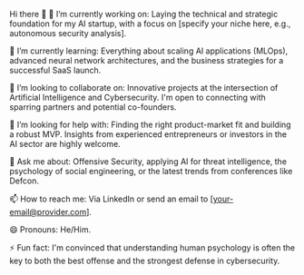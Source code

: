 Hi there 👋
🔭 I’m currently working on: Laying the technical and strategic foundation for my AI startup, with a focus on [specify your niche here, e.g., autonomous security analysis].

🌱 I’m currently learning: Everything about scaling AI applications (MLOps), advanced neural network architectures, and the business strategies for a successful SaaS launch.

👯 I’m looking to collaborate on: Innovative projects at the intersection of Artificial Intelligence and Cybersecurity. I'm open to connecting with sparring partners and potential co-founders.

🤔 I’m looking for help with: Finding the right product-market fit and building a robust MVP. Insights from experienced entrepreneurs or investors in the AI sector are highly welcome.

💬 Ask me about: Offensive Security, applying AI for threat intelligence, the psychology of social engineering, or the latest trends from conferences like Defcon.

📫 How to reach me: Via LinkedIn or send an email to [your-email@provider.com].

😄 Pronouns: He/Him.

⚡ Fun fact: I'm convinced that understanding human psychology is often the key to both the best offense and the strongest defense in cybersecurity.
